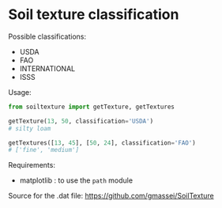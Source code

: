 Soil texture classification
===========================

Possible classifications:
- USDA
- FAO
- INTERNATIONAL
- ISSS

Usage:
```python
from soiltexture import getTexture, getTextures

getTexture(13, 50, classification='USDA')
# silty loam

getTextures([13, 45], [50, 24], classification='FAO')
# ['fine', 'medium']
```

Requirements:
- matplotlib : to use the `path` module

Source for the .dat file:
https://github.com/gmassei/SoilTexture